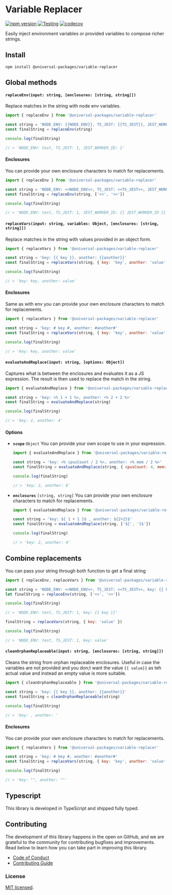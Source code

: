 # Variable Replacer

[![npm version](https://badge.fury.io/js/@universal-packages%2Fvariable-replacer.svg)](https://www.npmjs.com/package/@universal-packages/variable-replacer)
[![Testing](https://github.com/universal-packages/universal-variable-replacer/actions/workflows/testing.yml/badge.svg)](https://github.com/universal-packages/universal-variable-replacer/actions/workflows/testing.yml)
[![codecov](https://codecov.io/gh/universal-packages/universal-variable-replacer/branch/main/graph/badge.svg?token=CXPJSN8IGL)](https://codecov.io/gh/universal-packages/universal-variable-replacer)

Easily inject environment variables or provided variables to compose richer strings.

## Install

```shell
npm install @universal-packages/variable-replacer
```

## Global methods

#### **`replaceEnv(input: string, [enclosures: [string, string]])`**

Replace matches in the string with node env variables.

```js
import { replaceEnv } from '@universal-packages/variable-replacer'

const string = 'NODE_ENV: {{NODE_ENV}}, TS_JEST: {{TS_JEST}}, JEST_WORKER_ID: {{ JEST_WORKER_ID }}'
const finalString = replaceEnv(string)

console.log(finalString)

// > 'NODE_ENV: test, TS_JEST: 1, JEST_WORKER_ID: 1'
```

#### Enclosures

You can provide your own enclosure characters to match for replacements.

```js
import { replaceEnv } from '@universal-packages/variable-replacer'

const string = 'NODE_ENV: <<NODE_ENV>>, TS_JEST: <<TS_JEST>>, JEST_WORKER_ID: {{ JEST_WORKER_ID }}'
const finalString = replaceEnv(string, ['<<', '>>'])

console.log(finalString)

// > 'NODE_ENV: test, TS_JEST: 1, JEST_WORKER_ID: {{ JEST_WORKER_ID }}'
```

#### **`replaceVars(input: string, variables: Object, [enclosures: [string, string]])`**

Replace matches in the string with values provided in an object form.

```js
import { replaceVars } from '@universal-packages/variable-replacer'

const string = 'key: {{ key }}, another: {{another}}'
const finalString = replaceVars(string, { key: 'key', another: 'value' })

console.log(finalString)

// > 'key: key, another: value'
```

#### Enclosures

Same as with env you can provide your own enclosure characters to match for replacements.

```js
import { replaceVars } from '@universal-packages/variable-replacer'

const string = 'key: # key #, another: #another#'
const finalString = replaceVars(string, { key: 'key', another: 'value' }, ['#', '#'])

console.log(finalString)

// > 'key: key, another: value'
```

#### **`evaluateAndReplace(input: string, [options: Object])`**

Captures what is between the enclosures and evaluates it as a JS expression. The result is then used to replace the match in the string.

```js
import { evaluateAndReplace } from '@universal-packages/variable-replacer'

const string = 'key: <% 1 + 1 %>, another: <% 2 + 2 %>'
const finalString = evaluateAndReplace(string)

console.log(finalString)

// > 'key: 2, another: 4'
```

#### Options

- **`scope`** `Object`
  You can provide your own scope to use in your expression.

  ```js
  import { evaluateAndReplace } from '@universal-packages/variable-replacer'

  const string = 'key: <% cpusCount / 2 %>, another: <% mem / 2 %>'
  const finalString = evaluateAndReplace(string, { cpusCount: 4, mem: 16 })

  console.log(finalString)

  // > 'key: 2, another: 8'
  ```

- **`enclosures`** `[string, string]`
  You can provide your own enclosure characters to match for replacements.

  ```js
  import { evaluateAndReplace } from '@universal-packages/variable-replacer'

  const string = 'key: ${ 1 + 1 }$ , another: ${2+2}$'
  const finalString = evaluateAndReplace(string, ['${', '}$'])

  console.log(finalString)

  // > 'key: 2, another: 4'
  ```

## Combine replacements

You can pass your string through both function to get a final string

```js
import { replaceEnv, replaceVars } from '@universal-packages/variable-replacer'

const string = 'NODE_ENV: <<NODE_ENV>>, TS_JEST: <<TS_JEST>>, key: {{ key }}'
let finalString = replaceEnv(string, ['<<', '>>'])

console.log(finalString)

// > 'NODE_ENV: test, TS_JEST: 1, key: {{ key }}'

finalString = replaceVars(string, { key: 'value' })

console.log(finalString)

// > 'NODE_ENV: test, TS_JEST: 1, key: value'
```

#### **`cleanOrphanReplaceable(input: string, [enclosures: [string, string]])`**

Cleans the string from orphan replaceable enclosures. Useful in case the variables are not provided and you don;t want the value `{{ value}}` as teh actual value and instead an empty value is more suitable.

```js
import { cleanOrphanReplaceable } from '@universal-packages/variable-replacer'

const string = 'key: {{ key }}, another: {{another}}'
const finalString = cleanOrphanReplaceable(string)

console.log(finalString)

// > 'key: , another: '
```

#### Enclosures

You can provide your own enclosure characters to match for replacements.

```js
import { replaceVars } from '@universal-packages/variable-replacer'

const string = 'key: # key #, another: #another#'
const finalString = replaceVars(string, { key: 'key', another: 'value' }, ['#', '#'])

console.log(finalString)

// > 'key: "", another: ""'
```

## Typescript

This library is developed in TypeScript and shipped fully typed.

## Contributing

The development of this library happens in the open on GitHub, and we are grateful to the community for contributing bugfixes and improvements. Read below to learn how you can take part in improving this library.

- [Code of Conduct](./CODE_OF_CONDUCT.md)
- [Contributing Guide](./CONTRIBUTING.md)

### License

[MIT licensed](./LICENSE).
